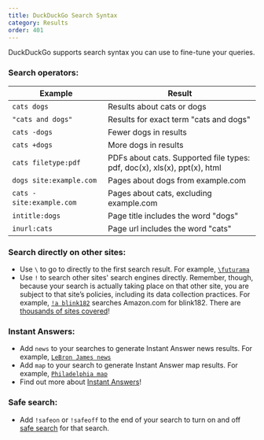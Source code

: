 ```yaml
---
title: DuckDuckGo Search Syntax
category: Results
order: 401
---
```

<html><body><p>DuckDuckGo supports search syntax you can use to fine-tune your queries.</p>&#xD;
<h3>Search operators:</h3>&#xD;
<table cellpadding="10"><thead><tr><th>Example</th>&#xD;
<th>Result</th>&#xD;
</tr></thead><tbody><tr><td><code>cats dogs</code></td>&#xD;
<td>Results about cats or dogs</td>&#xD;
</tr><tr><td><code>"cats and dogs"</code></td>&#xD;
<td>Results for exact term "cats and dogs"</td>&#xD;
</tr><tr><td><code>cats -dogs</code></td>&#xD;
<td>Fewer dogs in results</td>&#xD;
</tr><tr><td><code>cats +dogs</code></td>&#xD;
<td>More dogs in results</td>&#xD;
</tr><tr><td><code>cats filetype:pdf</code></td>&#xD;
<td>PDFs about cats. Supported file types: pdf, doc(x), xls(x), ppt(x), html</td>&#xD;
</tr><tr><td><code>dogs site:example.com</code></td>&#xD;
<td>Pages about dogs from example.com</td>&#xD;
</tr><tr><td><code>cats -site:example.com</code>      </td>&#xD;
<td>Pages about cats, excluding example.com</td>&#xD;
</tr><tr><td><code>intitle:dogs</code></td>&#xD;
<td>Page title includes the word "dogs"</td>&#xD;
</tr><tr><td><code>inurl:cats</code></td>&#xD;
<td>Page url includes the word "cats"</td>&#xD;
</tr></tbody></table><p> </p>&#xD;
<h3>Search directly on other sites:</h3>&#xD;
<ul><li>Use <code>\</code> to go to directly to the first search result. For example, <a href="https://duckduckgo.com/?q=%5Cfuturama"><code>\futurama</code></a></li>&#xD;
	<li>Use <code>!</code> to search other sites' search engines directly. Remember, though, because your search is actually taking place on that other site, you are subject to that site’s policies, including its data collection practices. For example, <a href="https://duckduckgo.com/?q=!a blink182"><code>!a blink182</code></a> searches Amazon.com for blink182. There are <a href="https://duckduckgo.com/bang">thousands of sites covered</a>!</li>&#xD;
</ul><h3>Instant Answers:</h3>&#xD;
<ul><li>Add <code>news</code> to your searches to generate Instant Answer news results. For example, <a href="https://duckduckgo.com/?q=LeBron+James+news"><code>LeBron James news</code></a></li>&#xD;
	<li>Add <code>map</code> to your search to generate Instant Answer map results. For example, <a href="https://duckduckgo.com/?q=philadelphia+map"><code>Philadelphia map</code></a></li>&#xD;
	<li>Find out more about <a href="https://duck.co/ia">Instant Answers</a>!</li>&#xD;
</ul><h3>Safe search:</h3>&#xD;
<ul><li>Add <code>!safeon</code> or <code>!safeoff</code> to the end of your search to turn on and off <a href="https://duck.co/help/features/safe-search">safe search</a> for that search.</li>&#xD;
</ul></body></html>